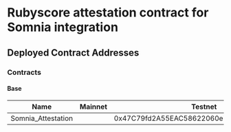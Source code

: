 # Rubyscore attestation contract for Somnia integration

## Deployed Contract Addresses

### Contracts

#### Base

| Name                 | Mainnet | Testnet                                       |
|----------------------|---------|-----------------------------------------------|
| Somnia_Attestation   |         | 0x47C79fd2A55EAC58622060e7c57dDBf93aBf4d51    |
